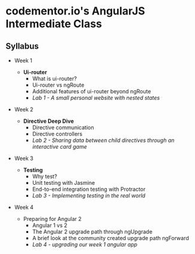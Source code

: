 # codementor.io's AngularJS Intermediate Class

Syllabus
---------

* Week 1
  * **Ui-router**
    * What is ui-router?
    * Ui-router vs ngRoute
    * Additional features of ui-router beyond ngRoute
    * *Lab 1 - A small personal website with nested states*

* Week 2
  * **Directive Deep Dive**
    * Directive communication
    * Directive controllers
    * *Lab 2 - Sharing data between child directives through an interactive card game*

* Week 3
  * **Testing**
    * Why test?
    * Unit testing with Jasmine
    * End-to-end integration testing with Protractor
    * *Lab 3 - Implementing testing in the real world*

* Week 4
  * Preparing for Angular 2
    * Angular 1 vs 2
    * The Angular 2 upgrade path through ngUpgrade
    * A brief look at the community created upgrade path ngForward
    * *Lab 4 - upgrading our week 1 angular app*
